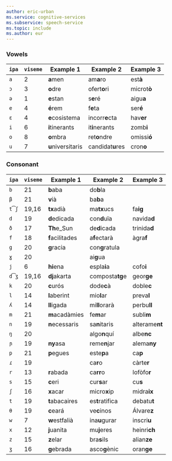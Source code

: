 ```yaml
--- 
author: eric-urban
ms.service: cognitive-services
ms.subservice: speech-service
ms.topic: include
ms.author: eur
---
```


### Vowels

| `ipa` | `viseme` | Example 1         | Example 2        | Example 3      |
|-------|----------|-------------------|------------------|----------------|
| `a`   | 2        | **a**men          | am**a**ro        | est**à**       |
| `ɔ`   | 3        | **o**dre          | ofert**o**ri     | microt**ò**    |
| `ə`   | 1        | **e**stan         | s**e**ré         | aigu**a**      |
| `e`   | 4        | **é**rem          | f**e**ta         | ser**é**       |
| `ɛ`   | 4        | **e**cosistema    | incorr**e**cta   | hav**er**      |
| `i`   | 6        | **i**tinerants    | it**i**nerants   | zomb**i**      |
| `o`   | 8        | **o**mbra         | ret**o**ndre     | omissi**ó**    |
| `u`   | 7        | **u**niversitaris | candidat**u**res | cron**o**      |

### Consonant

| `ipa` | `viseme` | Example 1         | Example 2        | Example 3      |
|-------|----------|-------------------|------------------|----------------|
| `b`   | 21       | **b**aba          | do**b**la        |                |
| `β`   | 21       | **v**ià           | ba**b**a         |                |
| `t͡ʃ` | 19,16    | **tx**adià        | ma**tx**ucs      | fa**ig**       |
| `d`   | 19       | **d**edicada      | con**d**uïa      | navida**d**    |
| `ð`   | 17       | **Th**e_Sun       | de**d**icada     | trinida**d**   |
| `f`   | 18       | **f**acilitades   | a**f**ectarà     | àgra**f**      |
| `g`   | 20       | **g**racia        | con**g**ratula   |                |
| `ɣ`   | 20       |                   | ai**g**ua        |                |
| `j`   | 6        | **hi**ena         | espla**i**a      | cofo**i**      |
| `d͡ʒ` | 19,16    | **dj**akarta      | composta**tg**e  | geor**ge**     |
| `k`   | 20       | **c**urós         | dode**c**à       | doble**c**     |
| `l`   | 14       | **l**aberint      | mio**l**ar       | preva**l**     |
| `ʎ`   | 14       | **ll**igada       | mi**ll**orarà    | perbu**ll**    |
| `m`   | 21       | **m**acadàmies    | fe**m**ar        | subli**m**     |
| `n`   | 19       | **n**ecessaris    | sa**n**itaris    | alterame**nt** |
| `ŋ`   | 20       |                   | algo**n**quí     | albe**nc**     |
| `ɲ`   | 19       | **ny**asa         | reme**n**jar     | alema**ny**    |
| `p`   | 21       | **p**egues        | este**p**a       | ca**p**        |
| `ɾ`   | 19       |                   | ca**r**o         | càrte**r**     |
| `r`   | 13       | **r**abada        | ca**rr**o        | lofòfo**r**    |
| `s`   | 15       | **c**eri          | cur**s**ar       | cu**s**        |
| `ʃ`   | 16       | **x**acar         | micro**x**ip     | midra**ix**    |
| `t`   | 19       | **t**abacaires    | es**t**ratifica  | debatu**t**    |
| `θ`   | 19       | **c**eará         | ve**c**inos      | Álvare**z**    |
| `w`   | 7        | **w**estfalià     | ina**u**gurar    | inscri**u**    |
| `x`   | 12       | **j**uanita       | mu**j**eres      | heinri**ch**   |
| `z`   | 15       | **z**elar         | bra**s**ils      | alian**ze**    |
| `ʒ`   | 16       | **g**ebrada       | asco**g**ènic    | oran**ge**     |